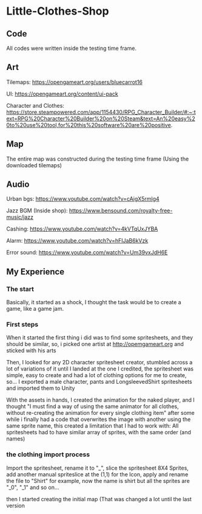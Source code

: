 # Little-Clothes-Shop

## Code
All codes were written inside the testing time frame.

## Art
Tilemaps: https://opengameart.org/users/bluecarrot16

UI: https://opengameart.org/content/ui-pack

Character and Clothes: https://store.steampowered.com/app/1154430/RPG_Character_Builder/#:~:text=RPG%20Character%20Builder%20on%20Steam&text=An%20easy%20to%20use%20tool,for%20this%20software%20are%20positive.

## Map
The entire map was constructed during the testing time frame (Using the downloaded tilemaps)

## Audio
Urban bgs: https://www.youtube.com/watch?v=cAigX5rmlg4

Jazz BGM (Inside shop): https://www.bensound.com/royalty-free-music/jazz

Cashing: https://www.youtube.com/watch?v=4kVTqUxJYBA

Alarm: https://www.youtube.com/watch?v=hFIJaB6kVzk

Error sound: https://www.youtube.com/watch?v=Um39vxJdH6E

## My Experience

### The start
Basically, it started as a shock, I thought the task would be to create a game, like a game jam.

### First steps
When it started the first thing i did was to find some spritesheets, and they should be similar, so, i picked one artist at http://opemgameart.org and sticked with his arts

Then, I looked for any 2D character spritesheet creator, stumbled across a lot of variations of it until I landed at the one I credited, the spritesheet was simple, easy to create and had a lot of clothing options for me to create, so... I exported a male character, pants and LongsleevedShirt spritesheets and imported them to Unity

With the assets in hands, I created the animation for the naked player, and I thought "I must find a way of using the same animator for all clothes, without re-creating the animation for every single clothing item" after some while i finally had a code that overwrites the image with another using the same sprite name, this created a limitation that I had to work with: All spritesheets had to have similar array of sprites, with the same order (and names)

### the clothing import process
Import the spritesheet, rename it to "_", slice the spritesheet 8X4 Sprites, add another manual spriteslice at the (1,1) for the Icon, apply and rename the file to "Shirt" for example, now the name is shirt but all the sprites are "_0", "_1" and so on...

then I started creating the initial map (That was changed a lot until the last version

